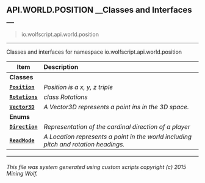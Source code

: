 ## API.WORLD.POSITION __Classes and Interfaces __

>io.wolfscript.api.world.position

---

Classes and interfaces for namespace io.wolfscript.api.world.position

Item | Description   
--- | :--- 
__Classes__|
__[`Position`](Position.md)__ | _Position is a x, y, z triple_ 
__[`Rotations`](Rotations.md)__ | _class Rotations_ 
__[`Vector3D`](Vector3D.md)__ | _A Vector3D represents a point ins in the 3D space._ 
__Enums__|
__[`Direction`](Direction.md)__ | _Representation of the cardinal direction of a player_ 
__[`ReadMode`](ReadMode.md)__ | _A Location represents a point in the world including pitch and rotation headings._ 



---



###### This file was system generated using custom scripts copyright (c) 2015 Mining Wolf.
	

